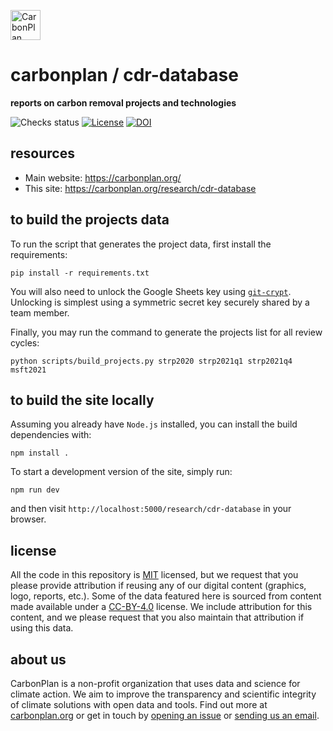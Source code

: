 <p align="left" >
<picture>
  <source media="(prefers-color-scheme: dark)" srcset="https://carbonplan-assets.s3.amazonaws.com/monogram/light-small.png">
  <img alt="CarbonPlan monogram." height="48" src="https://carbonplan-assets.s3.amazonaws.com/monogram/dark-small.png">
</picture>
</p>

# carbonplan / cdr-database

**reports on carbon removal projects and technologies**

![Checks status](https://github.com/carbonplan/cdr-database/actions/workflows/main.yml/badge.svg)
[![License](https://img.shields.io/github/license/carbonplan/cdr-database?style=flat)](https://github.com/carbonplan/cdr-database/blob/main/LICENSE)
[![DOI](https://zenodo.org/badge/252217021.svg)](https://zenodo.org/badge/latestdoi/252217021)

## resources

- Main website: https://carbonplan.org/
- This site: https://carbonplan.org/research/cdr-database

## to build the projects data

To run the script that generates the project data, first install the requirements:

```shell
pip install -r requirements.txt
```

You will also need to unlock the Google Sheets key using [`git-crypt`](https://github.com/AGWA/git-crypt). Unlocking is simplest using a symmetric secret key securely shared by a team member.

Finally, you may run the command to generate the projects list for all review cycles:

```shell
python scripts/build_projects.py strp2020 strp2021q1 strp2021q4 msft2021
```

## to build the site locally

Assuming you already have `Node.js` installed, you can install the build dependencies with:

```shell
npm install .
```

To start a development version of the site, simply run:

```shell
npm run dev
```

and then visit `http://localhost:5000/research/cdr-database` in your browser.

## license

All the code in this repository is [MIT](https://choosealicense.com/licenses/mit/) licensed, but we request that you please provide attribution if reusing any of our digital content (graphics, logo, reports, etc.). Some of the data featured here is sourced from content made available under a [CC-BY-4.0](https://choosealicense.com/licenses/cc-by-4.0/) license. We include attribution for this content, and we please request that you also maintain that attribution if using this data.

## about us

CarbonPlan is a non-profit organization that uses data and science for climate action. We aim to improve the transparency and scientific integrity of climate solutions with open data and tools. Find out more at [carbonplan.org](https://carbonplan.org/) or get in touch by [opening an issue](https://github.com/carbonplan/cdr-database/issues/new) or [sending us an email](mailto:hello@carbonplan.org).
